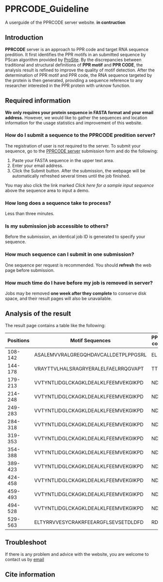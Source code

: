 # PPRCODE_Guideline
A userguide of the PPRCODE server website.
**in contruction**

## Introduction
**PPRCODE** server is an approach to PPR code and target RNA sequence predition. It first identifies the PPR motifs in an submitted sequence by PScan algorithm provided by [ProSite](https://prosite.expasy.org/). By the discrepancies between traditional and structural definitions of **PPR motif** and **PPR CODE**, the analysis result is refined to improve the quality of motif detection. After the determination of PPR motif and PPR code, the RNA sequence targeted by the protein is then generated, providing a sequence reference to any researcher interested in the PPR protein with unknow function.

## Required information
**We only requires your protein sequence in FASTA format and your email address.**
However, we would like to gather the sequences and location information for the usage statistics and improvement of this website.

### How do I submit a sequence to the PPRCODE predition server?
The registration of user is not required to the server. To submit your sequence, go to the [PPRCODE server](http://yinlab.hzau.edu.cn/pprcode/) submission form and do the following:
  1. Paste your FASTA sequence in the upper text area.
  2. Enter your email address.
  3. Click the Submit button.
 After the submission, the webpage will be automatically refreshed several times until the job finished. 
 
You may also click the link marked *Click here for a sample input sequence* above the sequence area to input a demo.

### How long does a sequence take to process?
Less than three minutes.

### Is my submission job accessible to others?
Before the submission, an identical job ID is generated to specify your sequence. 

### How much sequence can I submit in one submission?
One sequence per request is recommended. You should **refresh** the web page before submission.

### How much time do I have before my job is removed in server?
Jobs may be removed **one week after they complete** to conserve disk space, and their result pages will also be unavailable.

### 

## Analysis of the result
The result page contains a table like the following:

Positions | Motif Sequences | PPR-code | RNA
----------|-----------------|----------|-----
108-142 | ASALEMVVRALGREGQHDAVCALLDETPLPPGSRL | EL | ?
144-178 | VRAYTTVLHALSRAGRYERALELFAELRRQGVAPT | TT | A
179-213 | VVTYNTLIDGLCKAGKLDEALKLFEEMVEKGIKPD | ND | U
214-248 | VVTYNTLIDGLCKAGKLDEALKLFEEMVEKGIKPD | ND | U
249-283 | VVTYNTLIDGLCKAGKLDEALKLFEEMVEKGIKPD | ND | U
284-318 | VVTYNTLIDGLCKAGKLDEALKLFEEMVEKGIKPD | ND | U
319-353 | VVTYNTLIDGLCKAGKLDEALKLFEEMVEKGIKPD | ND | U
354-388 | VVTYNTLIDGLCKAGKLDEALKLFEEMVEKGIKPD | ND | U
389-423 | VVTYNTLIDGLCKAGKLDEALKLFEEMVEKGIKPD | ND | U
424-458 | VVTYNTLIDGLCKAGKLDEALKLFEEMVEKGIKPD | ND | U
459-493 | VVTYNTLIDGLCKAGKLDEALKLFEEMVEKGIKPD | ND | U
494-528 | VVTYNTLIDGLCKAGKLDEALKLFEEMVEKGIKPD | ND | U
529-563 | ELTYRRVVESYCRAKRFEEARGFLSEVSETDLDFD | RD | Y


## Troubleshoot

If there is any problem and advice with the website, you are welcome to contact us by [email](mailto:yaoyy@webmail.hzau.edu.cn) 

## Cite information


## 
